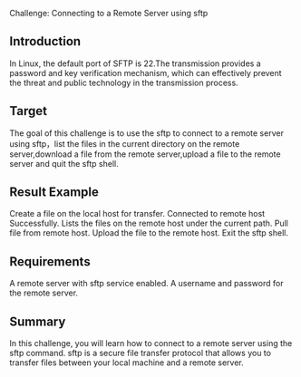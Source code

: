 Challenge: Connecting to a Remote Server using sftp

## Introduction
 
In  Linux, the default port of SFTP is 22.The transmission provides a password and key verification mechanism, which can effectively prevent the threat and public technology in the transmission process.

## Target

The goal of this challenge is to use the sftp to connect to a remote server using sftp，list the files in the current directory on the remote server,download a file from the remote server,upload a file to the remote server and quit the sftp shell.

## Result Example

Create a file on the local host for transfer.
Connected to remote host Successfully.
Lists the files on the remote host under the current path.
Pull file from remote host.
Upload the file to the remote host.
Exit the sftp shell.

## Requirements

A remote server with sftp service enabled.
A username and password for the remote server.

## Summary

In this challenge, you will learn how to connect to a remote server using the sftp command. sftp is a secure file transfer protocol that allows you to transfer files between your local machine and a remote server.